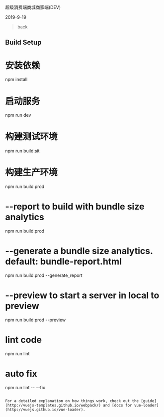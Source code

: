 超级消费端商城商家端(DEV) 

2019-9-19

> back

## Build Setup

# 安装依赖
npm install



# 启动服务
npm run dev

# 构建测试环境
npm run build:sit

# 构建生产环境
npm run build:prod

# --report to build with bundle size analytics
npm run build:prod

# --generate a bundle size analytics. default: bundle-report.html
npm run build:prod --generate_report

# --preview to start a server in local to preview
npm run build:prod --preview

# lint code
npm run lint

# auto fix
npm run lint -- --fix
```

For a detailed explanation on how things work, check out the [guide](http://vuejs-templates.github.io/webpack/) and [docs for vue-loader](http://vuejs.github.io/vue-loader).

```